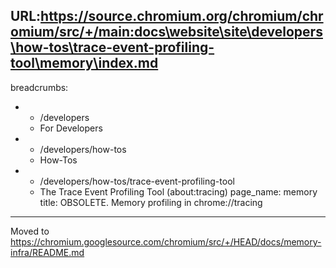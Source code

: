 URL:https://source.chromium.org/chromium/chromium/src/+/main:docs\website\site\developers\how-tos\trace-event-profiling-tool\memory\index.md
---
breadcrumbs:
- - /developers
  - For Developers
- - /developers/how-tos
  - How-Tos
- - /developers/how-tos/trace-event-profiling-tool
  - The Trace Event Profiling Tool (about:tracing)
page_name: memory
title: OBSOLETE. Memory profiling in chrome://tracing
---

Moved to
<https://chromium.googlesource.com/chromium/src/+/HEAD/docs/memory-infra/README.md>
